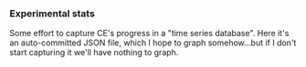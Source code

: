 ### Experimental stats

Some effort to capture CE's progress in a "time series database". Here it's an auto-committed JSON file, which I hope to graph somehow...but if I don't start capturing it we'll have nothing to graph.


